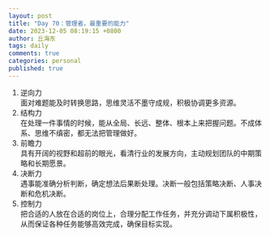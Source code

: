 ```yaml
---
layout: post
title: "Day 70：管理者，最重要的能力"
date: 2023-12-05 08:19:15 +0800
author: 丘海东 
tags: daily
comments: true
categories: personal
published: true
---
```

1. 逆向力  
	面对难题能及时转换思路，思维灵活不墨守成规，积极协调更多资源。  
2. 结构力  
	在处理一件事情的时候，能从全局、长远、整体、根本上来把握问题。不成体系、思维不缜密，都无法把管理做好。  
3. 前瞻力  
	具有开阔的视野和超前的眼光，看清行业的发展方向，主动规划团队的中期策略和长期愿景。  
4. 决断力  
	遇事能准确分析判断，确定想法后果断处理。决断一般包括策略决断、人事决断和危机决断。  
5. 控制力  
	把合适的人放在合适的岗位上，合理分配工作任务，并充分调动下属积极性，从而保证各种任务能够高效完成，确保目标实现。
